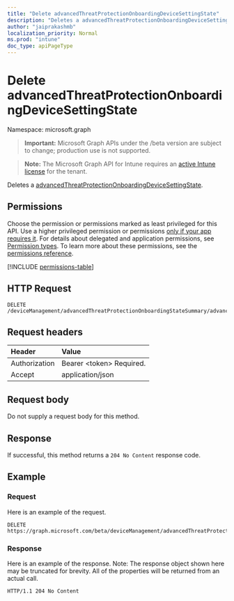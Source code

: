 ```yaml
---
title: "Delete advancedThreatProtectionOnboardingDeviceSettingState"
description: "Deletes a advancedThreatProtectionOnboardingDeviceSettingState."
author: "jaiprakashmb"
localization_priority: Normal
ms.prod: "intune"
doc_type: apiPageType
---
```


# Delete advancedThreatProtectionOnboardingDeviceSettingState

Namespace: microsoft.graph

> **Important:** Microsoft Graph APIs under the /beta version are subject to change; production use is not supported.

> **Note:** The Microsoft Graph API for Intune requires an [active Intune license](https://go.microsoft.com/fwlink/?linkid=839381) for the tenant.

Deletes a [advancedThreatProtectionOnboardingDeviceSettingState](../resources/intune-deviceconfig-advancedthreatprotectiononboardingdevicesettingstate.md).

## Permissions
Choose the permission or permissions marked as least privileged for this API. Use a higher privileged permission or permissions [only if your app requires it](/graph/permissions-overview#best-practices-for-using-microsoft-graph-permissions). For details about delegated and application permissions, see [Permission types](/graph/permissions-overview#permission-types). To learn more about these permissions, see the [permissions reference](/graph/permissions-reference).

<!-- { "blockType": "permissions", "name": "intune_deviceconfig_advancedthreatprotectiononboardingdevicesettingstate_delete" } -->
[!INCLUDE [permissions-table](../includes/permissions/intune-deviceconfig-advancedthreatprotectiononboardingdevicesettingstate-delete-permissions.md)]

## HTTP Request
<!-- {
  "blockType": "ignored"
}
-->
``` http
DELETE /deviceManagement/advancedThreatProtectionOnboardingStateSummary/advancedThreatProtectionOnboardingDeviceSettingStates/{advancedThreatProtectionOnboardingDeviceSettingStateId}
```

## Request headers
|Header|Value|
|:---|:---|
|Authorization|Bearer &lt;token&gt; Required.|
|Accept|application/json|

## Request body
Do not supply a request body for this method.

## Response
If successful, this method returns a `204 No Content` response code.

## Example

### Request
Here is an example of the request.
``` http
DELETE https://graph.microsoft.com/beta/deviceManagement/advancedThreatProtectionOnboardingStateSummary/advancedThreatProtectionOnboardingDeviceSettingStates/{advancedThreatProtectionOnboardingDeviceSettingStateId}
```

### Response
Here is an example of the response. Note: The response object shown here may be truncated for brevity. All of the properties will be returned from an actual call.
``` http
HTTP/1.1 204 No Content
```
